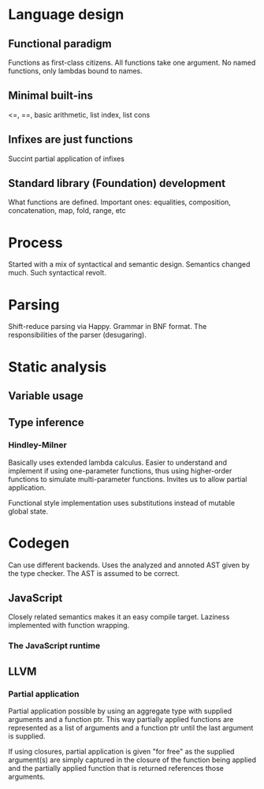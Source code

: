# Language design
## Functional paradigm
Functions as first-class citizens. All functions take one argument. No named functions, only lambdas bound to names.

## Minimal built-ins
<=, ==, basic arithmetic, list index, list cons

## Infixes are just functions
Succint partial application of infixes

## Standard library (Foundation) development
What functions are defined. Important ones: equalities, composition, concatenation, map, fold, range, etc

# Process
Started with a mix of syntactical and semantic design. Semantics changed much. Such syntactical revolt.

# Parsing
Shift-reduce parsing via Happy. Grammar in BNF format.
The responsibilities of the parser (desugaring).


# Static analysis

## Variable usage

## Type inference

### Hindley-Milner

Basically uses extended lambda calculus. Easier to understand and implement if using one-parameter functions, thus using higher-order functions to simulate multi-parameter functions. Invites us to allow partial application.

Functional style implementation uses substitutions instead of mutable global state.


# Codegen
Can use different backends. Uses the analyzed and annoted AST given by the type checker. The AST is assumed to be correct.

## JavaScript
Closely related semantics makes it an easy compile target. Laziness implemented with function wrapping.

### The JavaScript runtime

## LLVM
### Partial application
Partial application possible by using an aggregate type with supplied arguments and a function ptr. This way partially applied functions are represented as a list of arguments and a function ptr until the last argument is supplied.

If using closures, partial application is given "for free" as the supplied argument(s) are simply captured in the closure of the function being applied and the partially applied function that is returned references those arguments.
